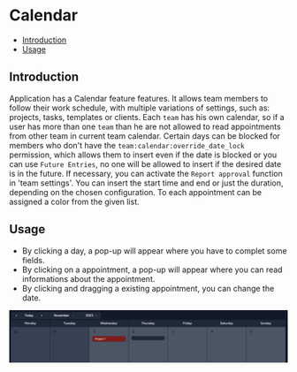 # Calendar

- [Introduction](#introduction)
- [Usage](#usage)

<a name="introduction"></a>
## Introduction

Application has a Calendar feature features. It allows team members to follow their work schedule, with multiple variations of settings, such as: projects, tasks, templates or clients.
Each `team` has his own calendar, so if a user has more than one `team` than he are not allowed to read appointments from other team in current team calendar.
Certain days can be blocked for members who don't have the `team:calendar:override_date_lock` permission, which allows them to insert even if the date is blocked or you can use `Future Entries`, no one will be allowed to insert if the desired date is in the future. If necessary, you can activate the `Report approval` function in 'team settings'.
You can insert the start time and end or just the duration, depending on the chosen configuration. To each appointment can be assigned a color from the given list.


<a name="usage"></a>
## Usage

- By clicking a day, a pop-up will appear where you have to complet some fields.
- By clicking on a appointment, a pop-up will appear where you can read informations about the appointment.
- By clicking and dragging a existing appointment, you can change the date.

![Calendar](https://raw.githubusercontent.com/custura/docs/main/preview/calendar.jpg)
